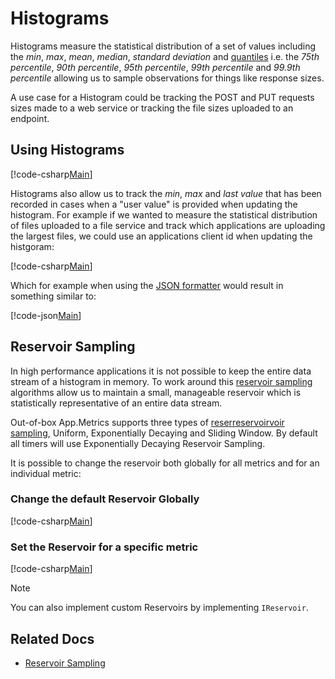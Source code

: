 # Histograms

Histograms measure the statistical distribution of a set of values including the *min*, *max*, *mean*, *median*, *standard deviation* and [quantiles](https://en.wikipedia.org/wiki/Quantile) i.e. the *75th percentile*, *90th percentile*, *95th percentile*, *99th percentile* and *99.9th percentile* allowing us to sample observations for things like response sizes.

A use case for a Histogram could be tracking the POST and PUT requests sizes made to a web service or tracking the file sizes uploaded to an endpoint.

## Using Histograms

[!code-csharp[Main](../../src/samples/AppMetrics.Metric.Code.Snippets/Histograms.cs?start=3&end=22&highlight=15)]

Histograms also allow us to track the *min*, *max* and *last value* that has been recorded in cases when a "user value" is provided when updating the histogram. For example if we wanted to measure the statistical distribution of files uploaded to a file service and track which applications are uploading the largest files, we could use an applications client id when updating the histgoram:

[!code-csharp[Main](../../src/samples/AppMetrics.Metric.Code.Snippets/Histograms.cs?start=26&end=33)]

Which for example when using the [JSON formatter](../intro.md#configuring-a-web-host) would result in something similar to:

[!code-json[Main](../../src/samples/App.Metrics.Formatters.Json.Samples/HistogramExample.json)]

## Reservoir Sampling

In high performance applications it is not possible to keep the entire data stream of a histogram in memory. To work around this [reservoir sampling](../sampling/index.md) algorithms allow us to maintain a small, manageable reservoir which is statistically representative of an entire data stream.

Out-of-box App.Metrics supports three types of [reserreservoirvoir sampling](../sampling/index.md), Uniform, Exponentially Decaying and Sliding Window. By default all timers will use Exponentially Decaying Reservoir Sampling.

It is possible to change the reservoir both globally for all metrics and for an individual metric:

### Change the default Reservoir Globally

[!code-csharp[Main](../../src/samples/AppMetrics.Metric.Code.Snippets/Sampling.cs?start=1&end=10)]

### Set the Reservoir for a specific metric

[!code-csharp[Main](../../src/samples/AppMetrics.Metric.Code.Snippets/Sampling.cs?start=11)]

> [!NOTE]
> You can also implement custom Reservoirs by implementing `IReservoir`.

## Related Docs

- [Reservoir Sampling](../sampling/index.md)
